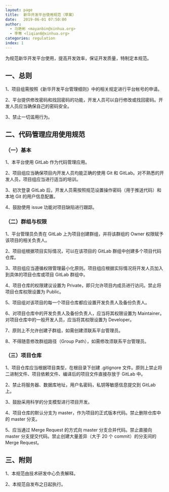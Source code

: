 ```yaml
---
layout: page
title:  新华开发平台使用规范（草案）
date:   2019-06-01 07:50:00
author: 
  - 马艳彬 <mayanbin@xinhua.org>
  - 李骞 <liqian6@xinhua.org>
categories: regulation
index: 1
---
```



为规范新华开发平台使用，提高开发效率，保证开发质量，特制定本规范。

## 一、总则

1、项目组需按照《新华开发平台管理细则》中的相关规定进行平台帐号的申请。

2、平台提供修改密码和找回密码的功能，开发人员可以自行修改或找回密码。开发人员应当确保自己的密码安全。

3、禁止一切滥用行为。

## 二、代码管理应用使用规范

### （一）基本

1、本平台使用 GitLab 作为代码管理应用。

2、项目组应当确保项目内开发人员均能正确的使用 Git 和 GitLab。对不熟悉的开发人员，项目组应当进行适当的培训。

3、初次登录 GitLab 后，开发人员需按照规范设置操作密码（用于推送代码）和本地 Git 的用户信息配置。

4、鼓励使用 issue 功能对项目缺陷进行跟踪。

### （二）群组与权限

1、平台管理员负责在 GitLab 上为项目创建群组，并将该群组的 Owner 权限赋予该项目的相关负责人。

2、项目组根据项目实际情况，可以在该项目的 GitLab 群组中创建多个项目代码仓库。

3、项目组应当遵循权限管理最小化原则。项目组应根据实际情况将开发人员加入到具体的项目仓库或项目 GitLab 群组中。

4、项目仓库的权限建议设置为 Private，即只允许项目内成员进行访问。禁止将项目仓库权限设置为 Public。

5、项目组对该项目的每一个项目仓库都应设置开发负责人及备份负责人。

6、对项目仓库中的开发负责人及备份负责人，应当将其权限设置为 Maintainer。对项目仓库中的一般开发人员，应当将其权限设置为 Developer。

7、原则上不允许创建子群组，如需创建须联系平台管理员。

8、不得随意修改群组路径（Group Path），如需修改须联系平台管理员。

### （三）项目仓库

1、项目仓库应当根据项目类型，在根目录下创建 .gitignore 文件。原则上禁止将二进制文件、项目依赖文件、编译后的项目文件直接存放于 GitLab 中。

2、禁止将服务器、数据库地址，用户名密码，私钥等敏感信息提交到 GitLab 上。

3、鼓励采用科学的分支模型进行项目开发。

4、项目仓库的默认分支为 master，作为项目的正式版本代码。禁止删除仓库中的 master 分支。

5、应当通过 Merge Request 的方式向 master 分支合并代码。禁止直接向 master 分支提交代码。禁止创建大量差异（大于 20 个 commit）的分支间的 Merge Request。

## 三、附则

1、本规范由技术研发中心负责解释。

2、本规范自发布之日起执行。
